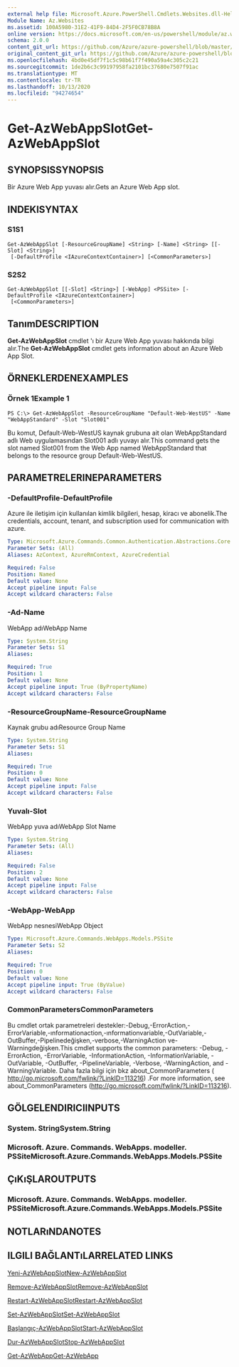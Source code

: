 ```yaml
---
external help file: Microsoft.Azure.PowerShell.Cmdlets.Websites.dll-Help.xml
Module Name: Az.Websites
ms.assetid: 100A5980-31E2-41F9-84D4-2F5F0CB78B8A
online version: https://docs.microsoft.com/en-us/powershell/module/az.websites/get-azwebappslot
schema: 2.0.0
content_git_url: https://github.com/Azure/azure-powershell/blob/master/src/Websites/Websites/help/Get-AzWebAppSlot.md
original_content_git_url: https://github.com/Azure/azure-powershell/blob/master/src/Websites/Websites/help/Get-AzWebAppSlot.md
ms.openlocfilehash: 4bd0e45df7f1c5c98b61f7f490a59a4c305c2c21
ms.sourcegitcommit: 1de2b6c3c99197958fa2101bc37680e7507f91ac
ms.translationtype: MT
ms.contentlocale: tr-TR
ms.lasthandoff: 10/13/2020
ms.locfileid: "94274654"
---
```

# <span data-ttu-id="44eac-101">Get-AzWebAppSlot</span><span class="sxs-lookup"><span data-stu-id="44eac-101">Get-AzWebAppSlot</span></span>

## <span data-ttu-id="44eac-102">SYNOPSIS</span><span class="sxs-lookup"><span data-stu-id="44eac-102">SYNOPSIS</span></span>
<span data-ttu-id="44eac-103">Bir Azure Web App yuvası alır.</span><span class="sxs-lookup"><span data-stu-id="44eac-103">Gets an Azure Web App slot.</span></span>

## <span data-ttu-id="44eac-104">INDEKI</span><span class="sxs-lookup"><span data-stu-id="44eac-104">SYNTAX</span></span>

### <span data-ttu-id="44eac-105">S1</span><span class="sxs-lookup"><span data-stu-id="44eac-105">S1</span></span>
```
Get-AzWebAppSlot [-ResourceGroupName] <String> [-Name] <String> [[-Slot] <String>]
 [-DefaultProfile <IAzureContextContainer>] [<CommonParameters>]
```

### <span data-ttu-id="44eac-106">S2</span><span class="sxs-lookup"><span data-stu-id="44eac-106">S2</span></span>
```
Get-AzWebAppSlot [[-Slot] <String>] [-WebApp] <PSSite> [-DefaultProfile <IAzureContextContainer>]
 [<CommonParameters>]
```

## <span data-ttu-id="44eac-107">Tanım</span><span class="sxs-lookup"><span data-stu-id="44eac-107">DESCRIPTION</span></span>
<span data-ttu-id="44eac-108">**Get-AzWebAppSlot** cmdlet 'ı bir Azure Web App yuvası hakkında bilgi alır.</span><span class="sxs-lookup"><span data-stu-id="44eac-108">The **Get-AzWebAppSlot** cmdlet gets information about an Azure Web App Slot.</span></span>

## <span data-ttu-id="44eac-109">ÖRNEKLERDEN</span><span class="sxs-lookup"><span data-stu-id="44eac-109">EXAMPLES</span></span>

### <span data-ttu-id="44eac-110">Örnek 1</span><span class="sxs-lookup"><span data-stu-id="44eac-110">Example 1</span></span>
```
PS C:\> Get-AzWebAppSlot -ResourceGroupName "Default-Web-WestUS" -Name "WebAppStandard" -Slot "Slot001"
```

<span data-ttu-id="44eac-111">Bu komut, Default-Web-WestUS kaynak grubuna ait olan WebAppStandard adlı Web uygulamasından Slot001 adlı yuvayı alır.</span><span class="sxs-lookup"><span data-stu-id="44eac-111">This command gets the slot named Slot001 from the Web App named WebAppStandard that belongs to the resource group Default-Web-WestUS.</span></span>

## <span data-ttu-id="44eac-112">PARAMETRELERINE</span><span class="sxs-lookup"><span data-stu-id="44eac-112">PARAMETERS</span></span>

### <span data-ttu-id="44eac-113">-DefaultProfile</span><span class="sxs-lookup"><span data-stu-id="44eac-113">-DefaultProfile</span></span>
<span data-ttu-id="44eac-114">Azure ile iletişim için kullanılan kimlik bilgileri, hesap, kiracı ve abonelik.</span><span class="sxs-lookup"><span data-stu-id="44eac-114">The credentials, account, tenant, and subscription used for communication with azure.</span></span>

```yaml
Type: Microsoft.Azure.Commands.Common.Authentication.Abstractions.Core.IAzureContextContainer
Parameter Sets: (All)
Aliases: AzContext, AzureRmContext, AzureCredential

Required: False
Position: Named
Default value: None
Accept pipeline input: False
Accept wildcard characters: False
```

### <span data-ttu-id="44eac-115">-Ad</span><span class="sxs-lookup"><span data-stu-id="44eac-115">-Name</span></span>
<span data-ttu-id="44eac-116">WebApp adı</span><span class="sxs-lookup"><span data-stu-id="44eac-116">WebApp Name</span></span>

```yaml
Type: System.String
Parameter Sets: S1
Aliases:

Required: True
Position: 1
Default value: None
Accept pipeline input: True (ByPropertyName)
Accept wildcard characters: False
```

### <span data-ttu-id="44eac-117">-ResourceGroupName</span><span class="sxs-lookup"><span data-stu-id="44eac-117">-ResourceGroupName</span></span>
<span data-ttu-id="44eac-118">Kaynak grubu adı</span><span class="sxs-lookup"><span data-stu-id="44eac-118">Resource Group Name</span></span>

```yaml
Type: System.String
Parameter Sets: S1
Aliases:

Required: True
Position: 0
Default value: None
Accept pipeline input: False
Accept wildcard characters: False
```

### <span data-ttu-id="44eac-119">Yuvalı</span><span class="sxs-lookup"><span data-stu-id="44eac-119">-Slot</span></span>
<span data-ttu-id="44eac-120">WebApp yuva adı</span><span class="sxs-lookup"><span data-stu-id="44eac-120">WebApp Slot Name</span></span>

```yaml
Type: System.String
Parameter Sets: (All)
Aliases:

Required: False
Position: 2
Default value: None
Accept pipeline input: False
Accept wildcard characters: False
```

### <span data-ttu-id="44eac-121">-WebApp</span><span class="sxs-lookup"><span data-stu-id="44eac-121">-WebApp</span></span>
<span data-ttu-id="44eac-122">WebApp nesnesi</span><span class="sxs-lookup"><span data-stu-id="44eac-122">WebApp Object</span></span>

```yaml
Type: Microsoft.Azure.Commands.WebApps.Models.PSSite
Parameter Sets: S2
Aliases:

Required: True
Position: 0
Default value: None
Accept pipeline input: True (ByValue)
Accept wildcard characters: False
```

### <span data-ttu-id="44eac-123">CommonParameters</span><span class="sxs-lookup"><span data-stu-id="44eac-123">CommonParameters</span></span>
<span data-ttu-id="44eac-124">Bu cmdlet ortak parametreleri destekler:-Debug,-ErrorAction,-ErrorVariable,-ınformationaction,-ınformationvariable,-OutVariable,-OutBuffer,-Pipelinedeğişken,-verbose,-WarningAction ve-Warningdeğişken.</span><span class="sxs-lookup"><span data-stu-id="44eac-124">This cmdlet supports the common parameters: -Debug, -ErrorAction, -ErrorVariable, -InformationAction, -InformationVariable, -OutVariable, -OutBuffer, -PipelineVariable, -Verbose, -WarningAction, and -WarningVariable.</span></span> <span data-ttu-id="44eac-125">Daha fazla bilgi için bkz about_CommonParameters ( http://go.microsoft.com/fwlink/?LinkID=113216) .</span><span class="sxs-lookup"><span data-stu-id="44eac-125">For more information, see about_CommonParameters (http://go.microsoft.com/fwlink/?LinkID=113216).</span></span>

## <span data-ttu-id="44eac-126">GÖLGELENDIRICI</span><span class="sxs-lookup"><span data-stu-id="44eac-126">INPUTS</span></span>

### <span data-ttu-id="44eac-127">System. String</span><span class="sxs-lookup"><span data-stu-id="44eac-127">System.String</span></span>

### <span data-ttu-id="44eac-128">Microsoft. Azure. Commands. WebApps. modeller. PSSite</span><span class="sxs-lookup"><span data-stu-id="44eac-128">Microsoft.Azure.Commands.WebApps.Models.PSSite</span></span>

## <span data-ttu-id="44eac-129">ÇıKıŞLAR</span><span class="sxs-lookup"><span data-stu-id="44eac-129">OUTPUTS</span></span>

### <span data-ttu-id="44eac-130">Microsoft. Azure. Commands. WebApps. modeller. PSSite</span><span class="sxs-lookup"><span data-stu-id="44eac-130">Microsoft.Azure.Commands.WebApps.Models.PSSite</span></span>

## <span data-ttu-id="44eac-131">NOTLARıNDA</span><span class="sxs-lookup"><span data-stu-id="44eac-131">NOTES</span></span>

## <span data-ttu-id="44eac-132">ILGILI BAĞLANTıLAR</span><span class="sxs-lookup"><span data-stu-id="44eac-132">RELATED LINKS</span></span>

[<span data-ttu-id="44eac-133">Yeni-AzWebAppSlot</span><span class="sxs-lookup"><span data-stu-id="44eac-133">New-AzWebAppSlot</span></span>](./New-AzWebAppSlot.md)

[<span data-ttu-id="44eac-134">Remove-AzWebAppSlot</span><span class="sxs-lookup"><span data-stu-id="44eac-134">Remove-AzWebAppSlot</span></span>](./Remove-AzWebAppSlot.md)

[<span data-ttu-id="44eac-135">Restart-AzWebAppSlot</span><span class="sxs-lookup"><span data-stu-id="44eac-135">Restart-AzWebAppSlot</span></span>](./Restart-AzWebAppSlot.md)

[<span data-ttu-id="44eac-136">Set-AzWebAppSlot</span><span class="sxs-lookup"><span data-stu-id="44eac-136">Set-AzWebAppSlot</span></span>](./Set-AzWebAppSlot.md)

[<span data-ttu-id="44eac-137">Başlangıç-AzWebAppSlot</span><span class="sxs-lookup"><span data-stu-id="44eac-137">Start-AzWebAppSlot</span></span>](./Start-AzWebAppSlot.md)

[<span data-ttu-id="44eac-138">Dur-AzWebAppSlot</span><span class="sxs-lookup"><span data-stu-id="44eac-138">Stop-AzWebAppSlot</span></span>](./Stop-AzWebAppSlot.md)

[<span data-ttu-id="44eac-139">Get-AzWebApp</span><span class="sxs-lookup"><span data-stu-id="44eac-139">Get-AzWebApp</span></span>](./Get-AzWebApp.md)
